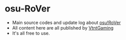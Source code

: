 # osu-RoVer

- Main source codes and update log about [osu!RoVer](https://www.roblox.com/games/6983932919/osu-RoVer)
- All content here are all published by [VtntGaming](https://github.com/VtntGaming)
- It's all free to use.

